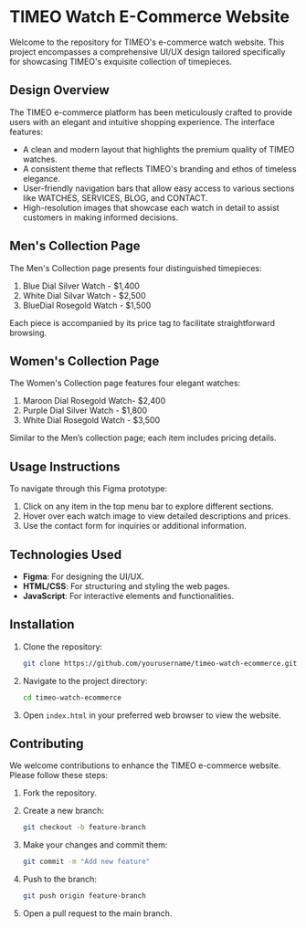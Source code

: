 # TIMEO Watch E-Commerce Website

Welcome to the repository for TIMEO's e-commerce watch website. This project encompasses a comprehensive UI/UX design tailored specifically for showcasing TIMEO's exquisite collection of timepieces.

## Design Overview

The TIMEO e-commerce platform has been meticulously crafted to provide users with an elegant and intuitive shopping experience. The interface features:

- A clean and modern layout that highlights the premium quality of TIMEO watches.
- A consistent theme that reflects TIMEO's branding and ethos of timeless elegance.
- User-friendly navigation bars that allow easy access to various sections like WATCHES, SERVICES, BLOG, and CONTACT.
- High-resolution images that showcase each watch in detail to assist customers in making informed decisions.

## Men's Collection Page

The Men's Collection page presents four distinguished timepieces:
1. Blue Dial Silver Watch - $1,400
2. White Dial Silvar Watch - $2,500
3. BlueDial Rosegold Watch - $1,500

Each piece is accompanied by its price tag to facilitate straightforward browsing.

## Women's Collection Page

The Women's Collection page features four elegant watches:
1. Maroon Dial  Rosegold Watch- $2,400
2. Purple Dial Silver Watch - $1,800
3. White Dial Rosegold Watch - $3,500

Similar to the Men’s collection page; each item includes pricing details.

## Usage Instructions

To navigate through this Figma prototype:
1. Click on any item in the top menu bar to explore different sections.
2. Hover over each watch image to view detailed descriptions and prices.
3. Use the contact form for inquiries or additional information.

## Technologies Used

- **Figma**: For designing the UI/UX.
- **HTML/CSS**: For structuring and styling the web pages.
- **JavaScript**: For interactive elements and functionalities.

## Installation

1. Clone the repository:
   ```bash
   git clone https://github.com/yourusername/timeo-watch-ecommerce.git
   ```
2. Navigate to the project directory:
   ```bash
   cd timeo-watch-ecommerce
   ```
3. Open `index.html` in your preferred web browser to view the website.

## Contributing

We welcome contributions to enhance the TIMEO e-commerce website. Please follow these steps:

1. Fork the repository.
2. Create a new branch:
   ```bash
   git checkout -b feature-branch
   ```
3. Make your changes and commit them:
   ```bash
   git commit -m "Add new feature"
   ```
   
4. Push to the branch:
   ```bash
   git push origin feature-branch
   ```
5. Open a pull request to the main branch.


